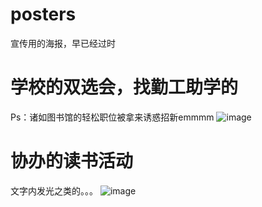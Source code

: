 # posters
宣传用的海报，早已经过时
# 学校的双选会，找勤工助学的
Ps：诸如图书馆的轻松职位被拿来诱惑招新emmmm
![image](/images/双选会2.png)
# 协办的读书活动
文字内发光之类的。。。
![image](/images/勤读书海报.png)
